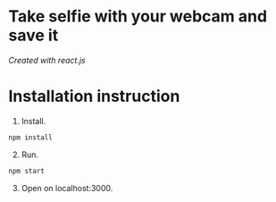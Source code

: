 # Take selfie with your webcam and save it

*Created with react.js*

Installation instruction
=====================
1. Install.
``` bash
npm install
```
2. Run.
``` bash
npm start
```
3. Open on localhost:3000.